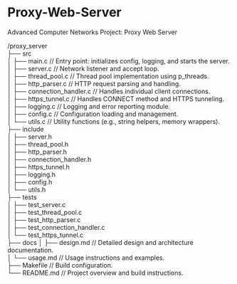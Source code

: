 # Proxy-Web-Server
Advanced Computer Networks Project: Proxy Web Server

/proxy_server  
├── src  
│   ├── main.c                  // Entry point: initializes config, logging, and starts the server.  
│   ├── server.c                // Network listener and accept loop.  
│   ├── thread_pool.c           // Thread pool implementation using p_threads.  
│   ├── http_parser.c           // HTTP request parsing and handling.  
│   ├── connection_handler.c    // Handles individual client connections.  
│   ├── https_tunnel.c          // Handles CONNECT method and HTTPS tunneling.  
│   ├── logging.c               // Logging and error reporting module.  
│   ├── config.c                // Configuration loading and management.  
│   └── utils.c                 // Utility functions (e.g., string helpers, memory wrappers).  
├── include  
│   ├── server.h  
│   ├── thread_pool.h  
│   ├── http_parser.h  
│   ├── connection_handler.h  
│   ├── https_tunnel.h  
│   ├── logging.h  
│   ├── config.h  
│   └── utils.h  
├── tests  
│   ├── test_server.c  
│   ├── test_thread_pool.c  
│   ├── test_http_parser.c  
│   ├── test_connection_handler.c  
│   └── test_https_tunnel.c  
├── docs
│   ├── design.md             // Detailed design and architecture documentation.  
│   └── usage.md              // Usage instructions and examples.  
├── Makefile                  // Build configuration.  
└── README.md                 // Project overview and build instructions.  


